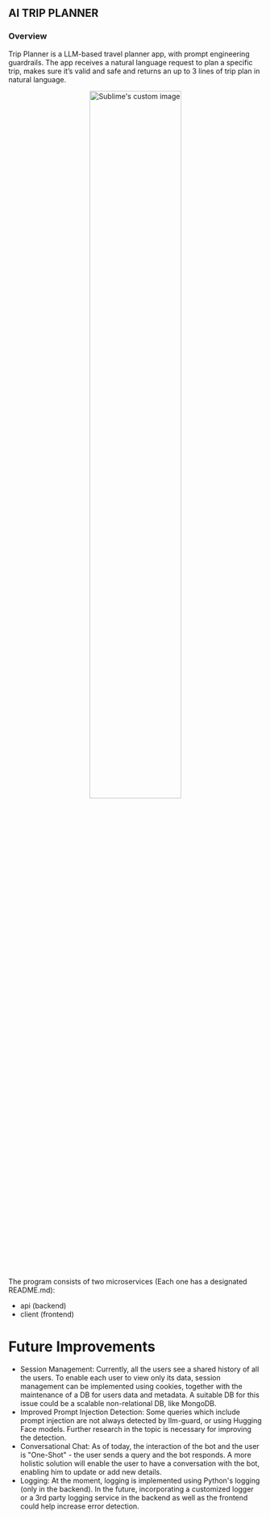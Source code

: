 ## AI TRIP PLANNER ##

### Overview ###

Trip Planner is a LLM-based travel planner app, with prompt engineering guardrails.
The app receives a natural language request to plan a specific trip, makes sure it’s valid and safe and returns an up to
3 lines of trip plan in natural language.

<p align="center">
  <img src="https://media.giphy.com/media/v1.Y2lkPTc5MGI3NjExbXZnMjVtZm83eXczcWY2NGN4a3FnMG81ZXh4cjVhanFoNGdtYnA1ZSZlcD12MV9pbnRlcm5hbF9naWZfYnlfaWQmY3Q9Zw/dgIGW95eulWfKFQk0G/giphy.gif" alt="Sublime's custom image" width="60%"/>
</p>
The program consists of two microservices (Each one has a designated README.md):

- api (backend)<br/>
- client (frontend)


# Future Improvements

- Session Management: Currently, all the users see a shared history of all the users. To enable each user to
                      view only its data, session management can be implemented using cookies, together with
                      the maintenance of a DB for users data and metadata. A suitable DB for this issue could
                      be a scalable non-relational DB, like MongoDB.
- Improved Prompt Injection Detection: Some queries which include prompt injection are not always detected by llm-guard,
                      or using Hugging Face models. Further research in the topic is necessary for improving the detection.
- Conversational Chat: As of today, the interaction of the bot and the user is "One-Shot" - the user sends a query and
                       the bot responds. A more holistic solution will enable the user to have a conversation with the                        bot, enabling him to update or add new details. 
- Logging: At the moment, logging is implemented using Python's logging (only in the backend). In the future, incorporating
           a customized logger or a 3rd party logging service in the backend as well as the frontend could help increase
           error detection.
